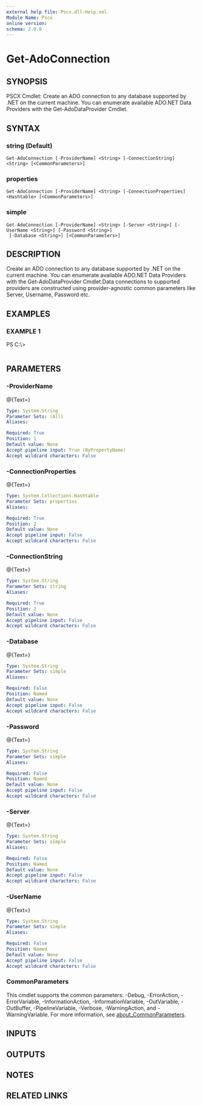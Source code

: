 ```yaml
---
external help file: Pscx.dll-Help.xml
Module Name: Pscx
online version:
schema: 2.0.0
---
```


# Get-AdoConnection

## SYNOPSIS
PSCX Cmdlet: Create an ADO connection to any database supported by .NET on the current machine.
You can enumerate available ADO.NET Data Providers with the Get-AdoDataProvider Cmdlet.

## SYNTAX

### string (Default)
```
Get-AdoConnection [-ProviderName] <String> [-ConnectionString] <String> [<CommonParameters>]
```

### properties
```
Get-AdoConnection [-ProviderName] <String> [-ConnectionProperties] <Hashtable> [<CommonParameters>]
```

### simple
```
Get-AdoConnection [-ProviderName] <String> [-Server <String>] [-UserName <String>] [-Password <String>]
 [-Database <String>] [<CommonParameters>]
```

## DESCRIPTION
Create an ADO connection to any database supported by .NET on the current machine.
You can enumerate available ADO.NET Data Providers with the Get-AdoDataProvider Cmdlet.Data connections to supported providers are constructed using provider-agnostic common parameters like Server, Username, Password etc.

## EXAMPLES

### EXAMPLE 1
PS C:\\\>

```

```

## PARAMETERS

### -ProviderName
@{Text=}

```yaml
Type: System.String
Parameter Sets: (All)
Aliases:

Required: True
Position: 1
Default value: None
Accept pipeline input: True (ByPropertyName)
Accept wildcard characters: False
```

### -ConnectionProperties
@{Text=}

```yaml
Type: System.Collections.Hashtable
Parameter Sets: properties
Aliases:

Required: True
Position: 2
Default value: None
Accept pipeline input: False
Accept wildcard characters: False
```

### -ConnectionString
@{Text=}

```yaml
Type: System.String
Parameter Sets: string
Aliases:

Required: True
Position: 2
Default value: None
Accept pipeline input: False
Accept wildcard characters: False
```

### -Database
@{Text=}

```yaml
Type: System.String
Parameter Sets: simple
Aliases:

Required: False
Position: Named
Default value: None
Accept pipeline input: False
Accept wildcard characters: False
```

### -Password
@{Text=}

```yaml
Type: System.String
Parameter Sets: simple
Aliases:

Required: False
Position: Named
Default value: None
Accept pipeline input: False
Accept wildcard characters: False
```

### -Server
@{Text=}

```yaml
Type: System.String
Parameter Sets: simple
Aliases:

Required: False
Position: Named
Default value: None
Accept pipeline input: False
Accept wildcard characters: False
```

### -UserName
@{Text=}

```yaml
Type: System.String
Parameter Sets: simple
Aliases:

Required: False
Position: Named
Default value: None
Accept pipeline input: False
Accept wildcard characters: False
```

### CommonParameters
This cmdlet supports the common parameters: -Debug, -ErrorAction, -ErrorVariable, -InformationAction, -InformationVariable, -OutVariable, -OutBuffer, -PipelineVariable, -Verbose, -WarningAction, and -WarningVariable. For more information, see [about_CommonParameters](http://go.microsoft.com/fwlink/?LinkID=113216).

## INPUTS

## OUTPUTS

## NOTES

## RELATED LINKS
